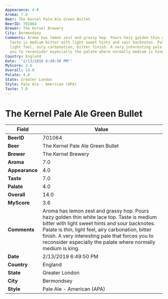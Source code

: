 ```yaml
---
Appearance: 4.0
Aroma: 7.0
Beer: The Kernel Pale Ale Green Bullet
BeerID: 701064
Brewer: The Kernel Brewery
City: Bermondsey
Comments: Aroma has lemon zest and grassy hop. Pours hazy golden thin white lace top.
  Taste is medium bitter with light sweet hints and sour backnotes. Palate is thin,
  light feel, airy carbonation, bitter finish. A very interesting pale that forces
  you to reconsider especially the palate where normally medium is king.
Country: England
Date: '"2/13/2019 6:49:50 PM"'
MyScore: 3.6
Overall: 14.0
Palate: 4.0
State: Greater London
Style: Pale Ale - American (APA)
Taste: 7.0
---
```


# The Kernel Pale Ale Green Bullet

| Field         | Value |
|---------------|-------|
| **BeerID** | 701064 |
| **Beer** | The Kernel Pale Ale Green Bullet |
| **Brewer** | The Kernel Brewery |
| **Aroma** | 7.0 |
| **Appearance** | 4.0 |
| **Taste** | 7.0 |
| **Palate** | 4.0 |
| **Overall** | 14.0 |
| **MyScore** | 3.6 |
| **Comments** | Aroma has lemon zest and grassy hop. Pours hazy golden thin white lace top. Taste is medium bitter with light sweet hints and sour backnotes. Palate is thin, light feel, airy carbonation, bitter finish. A very interesting pale that forces you to reconsider especially the palate where normally medium is king. |
| **Date** | 2/13/2019 6:49:50 PM |
| **Country** | England |
| **State** | Greater London |
| **City** | Bermondsey |
| **Style** | Pale Ale - American (APA) |
